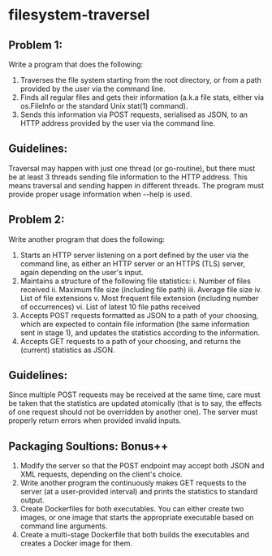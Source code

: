 # filesystem-traversel

## Problem 1:
Write a program that does the following:
1. Traverses the file system starting from the root directory, or from a path provided by the user via the command line.
2. Finds all regular files and gets their information (a.k.a file stats, either via os.FileInfo or the standard Unix stat(1) command).
3. Sends this information via POST requests, serialised as JSON, to an HTTP address provided by the user via the command line.


## Guidelines:
Traversal may happen with just one thread (or go-routine), but there must be at least 3 threads sending file information to the HTTP address. This means traversal and sending happen in different threads. The program must provide proper usage information when --help is used.


## Problem 2:
Write another program that does the following:
1. Starts an HTTP server listening on a port defined by the user via the command line, as either an HTTP server or an HTTPS (TLS) server, again depending on the user's input.
2. Maintains a structure of the following file statistics:
     i. Number of files received
     ii. Maximum file size (including file path)
     iii. Average file size
     iv. List of file extensions
     v. Most frequent file extension (including number of occurrences)
     vi. List of latest 10 file paths received
3. Accepts POST requests formatted as JSON to a path of your choosing, which are expected to contain file information (the same information sent in stage 1), and updates the statistics according to the information.
4. Accepts GET requests to a path of your choosing, and returns the (current) statistics as JSON.

## Guidelines:
Since multiple POST requests may be received at the same time, care must be taken that the statistics are updated atomically (that is to say, the effects of one request should not be overridden by another one). The server must properly return errors when provided invalid inputs.

## Packaging Soultions: Bonus++
1. Modify the server so that the POST endpoint may accept both JSON and XML requests, depending on the
client's choice.
2. Write another program the continuously makes GET requests to the server (at a user-provided interval)
and prints the statistics to standard output.
3. Create Dockerfiles for both executables. You can either create two images, or one image that starts the
appropriate executable based on command line arguments.
4. Create a multi-stage Dockerfile that both builds the executables and creates a Docker image
for them.
